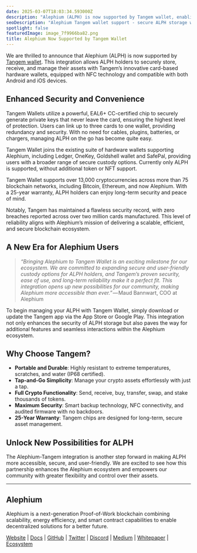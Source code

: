 ```yaml
---
date: 2025-03-07T18:03:34.593000Z
description: "Alephium (ALPH) is now supported by Tangem wallet, enabling secure storage and management of assets with innovative card-based hardware wallets featuring NFC technology."
seoDescription: "Alephium Tangem wallet support - secure ALPH storage with card-based hardware wallets. NFC technology for Android and iOS compatibility."
spotlight: false
featuredImage: image_7f9966ba82.png
title: Alephium Now Supported by Tangem Wallet
---
```

We are thrilled to announce that Alephium (ALPH) is now supported by [Tangem wallet](https://tangem.com/en/). This integration allows ALPH holders to securely store, receive, and manage their assets with Tangem’s innovative card-based hardware wallets, equipped with NFC technology and compatible with both Android and iOS devices.

## Enhanced Security and Convenience

Tangem Wallets utilize a powerful, EAL6+ CC-certified chip to securely generate private keys that never leave the card, ensuring the highest level of protection. Users can link up to three cards to one wallet, providing redundancy and security. With no need for cables, plugins, batteries, or chargers, managing ALPH on the go has become quite easy.

Tangem Wallet joins the existing suite of hardware wallets supporting Alephium, including Ledger, OneKey, Goldshell wallet and SafePal, providing users with a broader range of secure custody options. Currently only ALPH is supported, without additional token or NFT support.

Tangem Wallet supports over 13,000 cryptocurrencies across more than 75 blockchain networks, including Bitcoin, Ethereum, and now Alephium. With a 25-year warranty, ALPH holders can enjoy long-term security and peace of mind.

Notably, Tangem has maintained a flawless security record, with zero breaches reported across over two million cards manufactured. This level of reliability aligns with Alephium’s mission of delivering a scalable, efficient, and secure blockchain ecosystem.

## A New Era for Alephium Users

> *“Bringing Alephium to Tangem Wallet is an exciting milestone for our ecosystem. We are committed to expanding secure and user-friendly custody options for ALPH holders, and Tangem’s proven security, ease of use, and long-term reliability make it a perfect fit. This integration opens up new possibilities for our community, making Alephium more accessible than ever.”* — Maud Bannwart, COO at Alephium

To begin managing your ALPH with Tangem Wallet, simply download or update the Tangem app via the App Store or Google Play. This integration not only enhances the security of ALPH storage but also paves the way for additional features and seamless interactions within the Alephium ecosystem.

## Why Choose Tangem?

* **Portable and Durable**: Highly resistant to extreme temperatures, scratches, and water (IP68 certified).
* **Tap-and-Go Simplicity**: Manage your crypto assets effortlessly with just a tap.
* **Full Crypto Functionality**: Send, receive, buy, transfer, swap, and stake thousands of tokens.
* **Maximum Security**: Smart backup technology, NFC connectivity, and audited firmware with no backdoors.
* **25-Year Warranty**: Tangem chips are designed for long-term, secure asset management.

## Unlock New Possibilities for ALPH

The Alephium-Tangem integration is another step forward in making ALPH more accessible, secure, and user-friendly. We are excited to see how this partnership enhances the Alephium ecosystem and empowers our community with greater flexibility and control over their assets.

- - -

## Alephium

Alephium is a next-generation Proof-of-Work blockchain combining scalability, energy efficiency, and smart contract capabilities to enable decentralized solutions for a better future.

[Website](/) | [Docs](https://docs.alephium.org/) | [GitHub](https://github.com/alephium) | [Twitter](https://twitter.com/alephium) | [Discord](/discord) | [Medium](https://medium.com/@alephium) | [Whitepaper](https://github.com/alephium/white-paper) | [Ecosystem](https://www.alph.land/)

